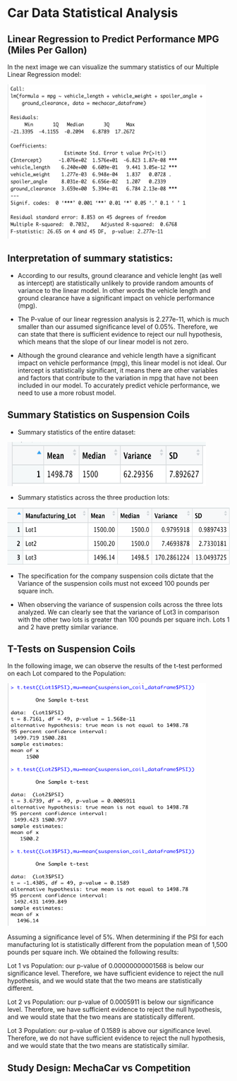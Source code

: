 # Car Data Statistical Analysis

## Linear Regression to Predict Performance MPG (Miles Per Gallon)


In the next image we can visualize the summary statistics of our Multiple Linear Regression model:





<img src= "https://github.com/NataliaVelasquez18/Car_Data_Statistical_Analysis/blob/main/Screenshots/multiple_linear_regression_mpg.png" width="450" height="350" />




## Interpretation of summary statistics:

* According to our results, ground clearance and vehicle lenght (as well as intercept) are statistically unlikely to provide random amounts of variance to the linear model. In other words the vehicle length and ground clearance have a significant impact on vehicle performance (mpg). 


* The P-value of our linear regression analysis is 2.277e-11, which is much smaller than our assumed significance level of 0.05%. Therefore, we can state that there is sufficient evidence to reject our null hypothesis, which means that the slope of our linear model is not zero.


* Although the ground clearance and vehicle length have a significant impact on vehicle performance (mpg), this linear model is not ideal. Our intercept is statistically significant, it means there are other variables and factors that contribute to the variation in mpg that have not been included in our model. To accurately predict vehicle performance, we need to use a more robust model.



## Summary Statistics on Suspension Coils


* Summary statistics of the entire dataset:



<img src= "https://github.com/NataliaVelasquez18/Car_Data_Statistical_Analysis/blob/main/Screenshots/total_summary.png" width="450" height="100" />




* Summary statistics across the three production lots:



<img src= "https://github.com/NataliaVelasquez18/Car_Data_Statistical_Analysis/blob/main/Screenshots/lot_summary.png" width="550" height="130" />


* The specification for the company suspension coils dictate that the Variance of the suspension coils must not exceed 100 pounds per square inch. 

* When observing the variance of suspension coils across the three lots analyzed.  We can clearly see that the variance of Lot3 in comparison with the other two lots is greater than 100 pounds per square inch.  Lots 1 and 2 have pretty similar variance.


## T-Tests on Suspension Coils


In the following image, we can observe the results of the t-test performed on each Lot compared to the Population:



<img src= "https://github.com/NataliaVelasquez18/Car_Data_Statistical_Analysis/blob/main/Screenshots/t-test.png" width="450" height="550" />



Assuming a significance level of 5%. When determining if the PSI for each manufacturing lot is statistically different from the population mean of 1,500 pounds per square inch.  We obtained the following results:

Lot 1 vs Population: our p-value of 0.00000000001568 is below our significance level. Therefore, we have sufficient evidence to reject the null hypothesis, and we would state that the two means are statistically different.

Lot 2 vs Population: our p-value of 0.0005911 is below our significance level. Therefore, we have sufficient evidence to reject the null hypothesis, and we would state that the two means are statistically different.

Lot 3 Population: our p-value of 0.1589 is above our significance level. Therefore, we do not have sufficient evidence to reject the null hypothesis, and we would state that the two means are statistically similar.


## Study Design: MechaCar vs Competition











